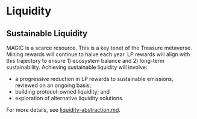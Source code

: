# Liquidity

## Sustainable Liquidity

MAGIC is a scarce resource. This is a key tenet of the Treasure metaverse. Mining rewards will continue to halve each year. LP rewards will align with this trajectory to ensure 1) ecosystem balance and 2) long-term sustainability. Achieving sustainable liquidity will involve:

* a progressive reduction in LP rewards to sustainable emissions, reviewed on an ongoing basis;
* building protocol-owned liquidity; and
* exploration of alternative liquidity solutions.

For more details, see [liquidity-abstraction.md](liquidity-abstraction.md "mention").
